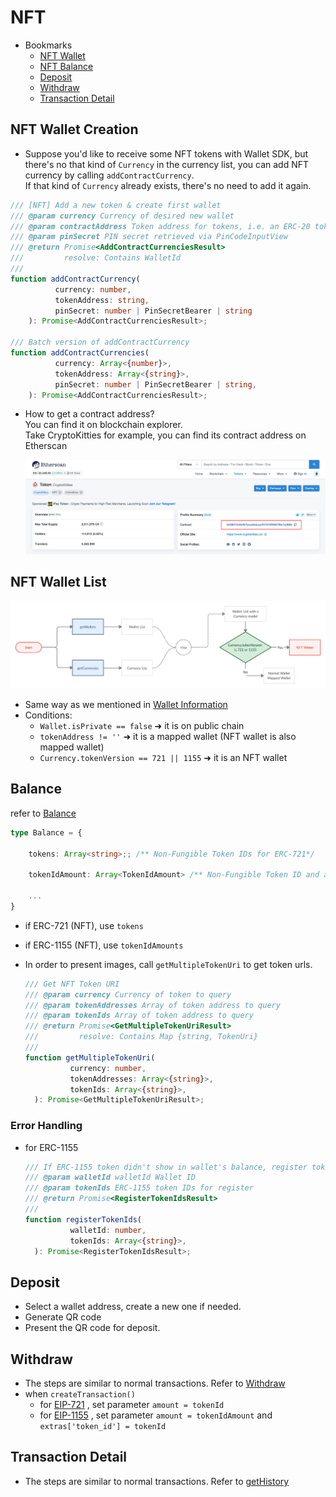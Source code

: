 # NFT

- Bookmarks
  - [NFT Wallet](#nft-wallet-creation)
  - [NFT Balance](#balance)
  - [Deposit](#deposit)
  - [Withdraw](#withdraw)
  - [Transaction Detail](#transaction-detail)

## NFT Wallet Creation

- Suppose you'd like to receive some NFT tokens with Wallet SDK, but there's no that kind of `Currency` in the currency list, you can add NFT currency by calling `addContractCurrency`.  
If that kind of `Currency` already exists, there's no need to add it again.

```ts
/// [NFT] Add a new token & create first wallet
/// @param currency Currency of desired new wallet
/// @param contractAddress Token address for tokens, i.e. an ERC-20 token wallet maps to an Ethereum wallet
/// @param pinSecret PIN secret retrieved via PinCodeInputView
/// @return Promise<AddContractCurrenciesResult>
///         resolve: Contains WalletId
///
function addContractCurrency(
          currency: number,
          tokenAddress: string,
          pinSecret: number | PinSecretBearer | string
    ): Promise<AddContractCurrenciesResult>;

/// Batch version of addContractCurrency
function addContractCurrencies(
          currency: Array<{number}>,
          tokenAddress: Array<{string}>,
          pinSecret: number | PinSecretBearer | string,
    ): Promise<AddContractCurrenciesResult>;
```

- How to get a contract address?  
You can find it on blockchain explorer.  
Take CryptoKitties for example, you can find its contract address on Etherscan

  ![img](images/sdk_guideline/nft_etherscan_1.png)

## NFT Wallet List

![img](images/sdk_guideline/nft_wallets.jpg)

- Same way as we mentioned in [Wallet Information](wallets.md#wallet-information)
- Conditions:
  - `Wallet.isPrivate == false` ➜ it is on public chain
  - `tokenAddress != ''` ➜ it is a mapped wallet (NFT wallet is also mapped wallet)
  - `Currency.tokenVersion == 721 || 1155` ➜ it is an NFT wallet

## Balance

refer to [Balance](wallets.md#getbalances)

```ts
type Balance = {

    tokens: Array<string>;; /** Non-Fungible Token IDs for ERC-721*/

    tokenIdAmount: Array<TokenIdAmount> /** Non-Fungible Token ID and amounts for ERC-1155 */

    ...
}
```

- if ERC-721 (NFT), use `tokens`
- if ERC-1155 (NFT), use `tokenIdAmounts`

- In order to present images, call `getMultipleTokenUri` to get token urls.
  
  ```ts
  /// Get NFT Token URI
  /// @param currency Currency of token to query
  /// @param tokenAddresses Array of token address to query
  /// @param tokenIds Array of token address to query
  /// @return Promise<GetMultipleTokenUriResult> 
  ///         resolve: Contains Map {string, TokenUri}
  ///
  function getMultipleTokenUri(
            currency: number,
            tokenAddresses: Array<{string}>,
            tokenIds: Array<{string}>,
    ): Promise<GetMultipleTokenUriResult>;
  ```

### Error Handling

- for ERC-1155

  ```ts
  /// If ERC-1155 token didn't show in wallet's balance, register token ID manually make them in track
  /// @param walletId walletId Wallet ID
  /// @param tokenIds ERC-1155 token IDs for register
  /// @return Promise<RegisterTokenIdsResult>
  ///
  function registerTokenIds(
            walletId: number,
            tokenIds: Array<{string}>,
    ): Promise<RegisterTokenIdsResult>;
  ```

## Deposit

- Select a wallet address, create a new one if needed.
- Generate QR code
- Present the QR code for deposit.

## Withdraw

- The steps are similar to normal transactions. Refer to [Withdraw](transaction.md#withdraw)
- when `createTransaction()`
  - for [EIP-721](https://eips.ethereum.org/EIPS/eip-721) , set parameter `amount = tokenId`
  - for [EIP-1155](https://eips.ethereum.org/EIPS/eip-1155) , set parameter `amount = tokenIdAmount` and `extras['token_id'] = tokenId`

## Transaction Detail

- The steps are similar to normal transactions. Refer to [getHistory](transaction.md#gethistory)

